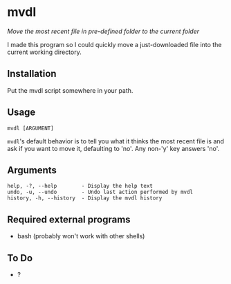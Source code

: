 mvdl
====
_Move the most recent file in pre-defined folder to the current folder_

I made this program so I could quickly move a just-downloaded file into the
current working directory.

Installation
------------

Put the mvdl script somewhere in your path.

Usage
-----

    mvdl [ARGUMENT]

  `mvdl`'s default behavior is to tell you what it thinks the most recent file is and ask if you want to move it, defaulting to 'no'. Any non-'y' key answers 'no'.

Arguments
---------

    help, -?, --help        - Display the help text
    undo, -u, --undo        - Undo last action performed by mvdl
    history, -h, --history  - Display the mvdl history

Required external programs
--------------------------

 - bash (probably won't work with other shells)


To Do
-----

 - ?

